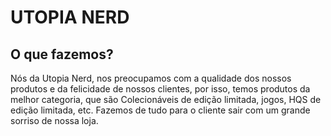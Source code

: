# UTOPIA NERD

## O que fazemos?

Nós da Utopia Nerd, nos preocupamos com a qualidade dos nossos produtos e da felicidade de nossos clientes, por isso,
temos produtos da melhor categoria, que são Colecionáveis de edição limitada, jogos, HQS de edição limitada, etc. Fazemos de tudo para
o cliente sair com um grande sorriso de nossa loja.